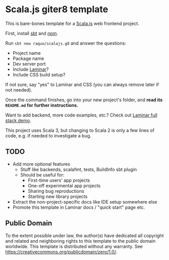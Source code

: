 # Scala.js giter8 template

This is bare-bones template for a [Scala.js](https://www.scala-js.org/) web frontend project.

First, install [sbt](https://www.scala-sbt.org/1.x/docs/Setup.html) and [npm](https://docs.npmjs.com/downloading-and-installing-node-js-and-npm).

Run `sbt new raquo/scalajs.g8` and answer the questions:

- Project name
- Package name
- Dev server port
- Include [Laminar](https://laminar.dev/)?
- Include CSS build setup?

If not sure, say "yes" to Laminar and CSS (you can always remove later if not needed).

Once the command finishes, go into your new project's folder, and **read its `README.md` for further instructions.**

Want to add backend, more code examples, etc.? Check out [Laminar full stack demo](https://github.com/raquo/laminar-full-stack-demo).

This project uses Scala 3, but changing to Scala 2 is only a few lines of code, e.g. if needed to investigate a bug.


## TODO

- Add more optional features
  - Stuff like backends, scalafmt, tests, BuildInfo sbt plugin
  - Should be useful for:
    - First-time users' app projects
    - One-off experimental app projects
    - Sharing bug reproductions
    - Starting new library projects
- Extract the non-project-specific docs like IDE setup somewhere else
- Promote this template in Laminar docs / "quick start" page etc.


## Public Domain

To the extent possible under law, the author(s) have dedicated all copyright and related and neighboring rights to this template to the public domain worldwide. This template is distributed without any warranty. See https://creativecommons.org/publicdomain/zero/1.0/.
